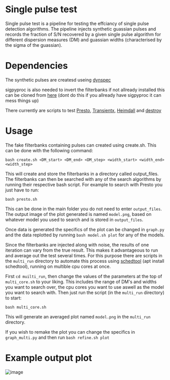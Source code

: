 # Single pulse test 

Single pulse test is a pipeline for testing the effciancy of single pulse detection algorithms. 
The pipeline injects synthetic guassian pulses and records the fraction of S/N recovered by a given single pulse algorithm for different dispersion measures (DM) and guassian widths (characterised by the sigma of the guassian). 

# Dependencies

The synthetic pulses are createsd useing [dynspec](https://github.com/hqiu-nju/simfred)

sigpyproc is also needed to invert the filterbanks if not allready installed this can be cloned from [here](https://github.com/telegraphic/sigpyproc) (dont do this if you allready have sigpyproc it can mess things up)

There currently are scripts to test [Presto](https://github.com/scottransom/presto), [Transientx](https://github.com/ypmen/TransientX), [Heimdall](https://sourceforge.net/projects/heimdall-astro/) and [destroy](https://github.com/evanocathain/destroy_gutted/)

# Usage

The fake filterbanks containing pulses can created using create.sh. This can be done with the following command: 

```
bash create.sh <DM_start> <DM_end> <DM_step> <width_start> <width_end> <width_step>
```

This will create and store the filterbanks in a directory called output_files. The filterbanks can then be searched with any of the search algorithms by running their respective bash script. For example to search with Presto you just have to run: 
```
bash presto.sh
```
This can be done in the main folder you do not need to enter ```output_files```. The output image of the plot generated is named ```model.png```, based on whatever model you used to search and is stored in ```output_files```. 

Once data is generated the specifics of the plot can be changed in ```graph.py``` and the data replotted by running ```bash model.sh plot``` for any of the models. 


Since the filterbanks are injected along with noise, the results of one iteration can vary from the true result. This makes it advantageous to run and average out the test several times. 
For this purpose there are scripts in the ``` multi_run ``` directory to automate this process using [schedtool](https://man.archlinux.org/man/schedtool.8.en) (apt install schedtool), running on multible cpu cores at once. 

First ```cd muilti_run```, then change the values of the parameters at the top of ```multi_core.sh``` to your liking. This includes the range of DM's and widths you want to search over, the cpu cores you want to use aswell as the model you want to search with. Then just run the script (in the ```multi_run``` directory) to start:
```
bash multi_core.sh
```
This will generate an averaged plot named ```model.png``` in the ```multi_run``` directory. 

If you wish to remake the plot you can change the specifics in ```graph_multi.py``` and then run ``` bash refine.sh plot ```

# Example output plot

![image](https://github.com/user-attachments/assets/ee0568e2-cc91-418d-921d-9cc6aceee343)
